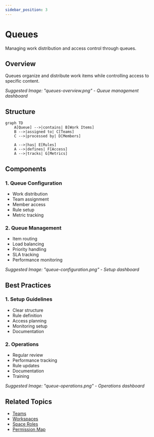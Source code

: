 ```yaml
---
sidebar_position: 3
---
```


# Queues

Managing work distribution and access control through queues.

## Overview

Queues organize and distribute work items while controlling access to specific content.

_Suggested Image: "queues-overview.png" - Queue management dashboard_

## Structure

```mermaid
graph TD
    A[Queue] -->|contains| B[Work Items]
    B -->|assigned to| C[Teams]
    C -->|processed by| D[Members]
    
    A -->|has| E[Rules]
    A -->|defines| F[Access]
    A -->|tracks| G[Metrics]
```

## Components

### 1. Queue Configuration
- Work distribution
- Team assignment
- Member access
- Rule setup
- Metric tracking

### 2. Queue Management
- Item routing
- Load balancing
- Priority handling
- SLA tracking
- Performance monitoring

_Suggested Image: "queue-configuration.png" - Setup dashboard_

## Best Practices

### 1. Setup Guidelines
- Clear structure
- Rule definition
- Access planning
- Monitoring setup
- Documentation

### 2. Operations
- Regular review
- Performance tracking
- Rule updates
- Documentation
- Training

_Suggested Image: "queue-operations.png" - Operations dashboard_

## Related Topics
- [Teams](teams)
- [Workspaces](workspaces)
- [Space Roles](space-roles)
- [Permission Map](permission-map)
